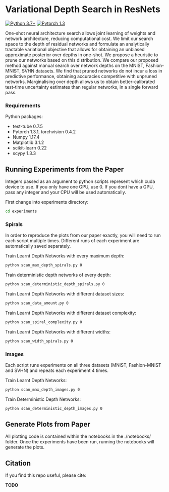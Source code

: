 # Variational Depth Search in ResNets

[![Python 3.7+](https://img.shields.io/badge/python-3.7+-blue.svg)](https://www.python.org/downloads/release/python-376/)
[![Pytorch 1.3](https://img.shields.io/badge/pytorch-1.3.1-blue.svg)](https://pytorch.org/)

<!--[![License: MIT](https://img.shields.io/badge/License-MIT-yellow.svg)](https://github.com/JavierAntoran/Bayesian-Neural-Networks/blob/master/LICENSE) -->


One-shot neural architecture search allows joint learning of weights and network architecture, reducing computational cost. We limit our search space to the depth of residual networks and formulate an analytically tractable variational objective that allows for obtaining an unbiased approximate posterior over depths in one-shot. We propose a heuristic to prune our networks based on this distribution. We compare our proposed method against manual search over network depths on the MNIST, Fashion-MNIST, SVHN datasets. We find that pruned networks do not incur a loss in predictive performance, obtaining accuracies competitive with unpruned networks. Marginalising over depth allows us to obtain better-calibrated test-time uncertainty estimates than regular networks, in a single forward pass.

### Requirements
Python packages:
* test-tube 0.7.5
* Pytorch 1.3.1, torchvision 0.4.2
* Numpy 1.17.4
* Matplotlib 3.1.2
* scikit-learn 0.22
* scypy 1.3.3

## Running Experiments from the Paper

Integers passed as an argument to python scripts represent which cuda device
to use. If you only have one GPU, use 0. If you dont have a GPU, pass any integer and your CPU
will be used automatically.

First change into experiments directory:
```bash
cd experiments
```

### Spirals

In order to reproduce the plots from our paper exactly, you will need to run
each script multiple times. Different runs of each experiment are automatically saved
separately. 

Train Learnt Depth Networks with every maximum depth:
```bash
python scan_max_depth_spirals.py 0
```

Train deterministic depth networks of every depth:
```bash
python scan_deterministic_depth_spirals.py 0
```

Train Learnt Depth Networks with different dataset sizes:
```bash
python scan_data_amount.py 0
```

Train Learnt Depth Networks with different dataset complexity:
```bash
python scan_spiral_complexity.py 0
```

Train Learnt Depth Networks with different widths:
```bash
python scan_width_spirals.py 0
```

### Images

Each script runs experiments on all three datasets (MNIST, Fashion-MNIST and SVHN)
and repeats each experiment 4 times.

Train Learnt Depth Networks:
```bash
python scan_max_depth_images.py 0
```

Train Deterministic Depth Networks:
```bash
python scan_deterministic_depth_images.py 0
```

## Generate Plots from Paper

All plotting code is contained within the notebooks in the ./notebooks/ folder.
Once the experiments have been run, running the notebooks will generate the plots.

## Citation
If you find this repo useful, please cite: 

**TODO**
